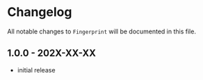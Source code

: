 # Changelog

All notable changes to `Fingerprint` will be documented in this file.

## 1.0.0 - 202X-XX-XX

- initial release
